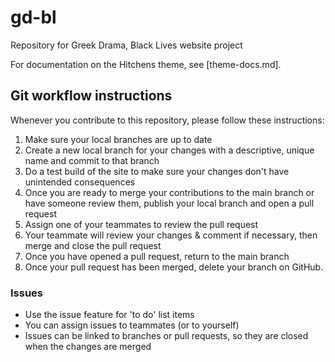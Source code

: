 # gd-bl

Repository for Greek Drama, Black Lives website project

For documentation on the Hitchens theme, see [theme-docs.md].

## Git workflow instructions

Whenever you contribute to this repository, please follow these instructions:

1. Make sure your local branches are up to date
2. Create a new local branch for your changes with a descriptive, unique name and commit to that branch
3. Do a test build of the site to make sure your changes don't have unintended consequences
4. Once you are ready to merge your contributions to the main branch or have someone review them, publish your local branch and open a pull request
5. Assign one of your teammates to review the pull request
6. Your teammate will review your changes & comment if necessary, then merge and close the pull request
7. Once you have opened a pull request, return to the main branch
8. Once your pull request has been merged, delete your branch on GitHub.

### Issues

- Use the issue feature for 'to do' list items
- You can assign issues to teammates (or to yourself)
- Issues can be linked to branches or pull requests, so they are closed when the changes are merged
